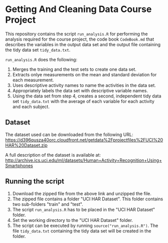 # Getting And Cleaning Data Course Project

This repository contains the script `run_analysis.R` for performing the analysis required for the course project, the code book `CodeBook.md` that describes the variables in the output data set and the output file containing the tidy data set `tidy_data.txt`.

`run_analysis.R` does the following:

1. Merges the training and the test sets to create one data set.
2. Extracts onlye measurements on the mean and standard deviation for each measurement.
3. Uses descriptive activity names to name the activities in the data set.
4. Appropriately labels the data set with descriptive variable names.
5. Using the data set from step 4, creates a second, independent tidy data set `tidy_data.txt` with the average of each variable for each activity and each subject.

## Dataset

The dataset used can be downloaded from the following URL:
https://d396qusza40orc.cloudfront.net/getdata%2Fprojectfiles%2FUCI%20HAR%20Dataset.zip

A full description of the dataset is available at:
http://archive.ics.uci.edu/ml/datasets/Human+Activity+Recognition+Using+Smartphones

## Running the script 
1. Download the zipped file from the above link and unzipped the file.
2. The zipped file contains a folder "UCI HAR Dataset". This folder contains two sub-folders "train" and "test".
3. The script `run_analysis.R` has to be placed in the "UCI HAR Dataset" folder.
4. Set the working directory to the "UCI HAR Dataset" folder.
5. The script can be executed by running `source("run_analysis.R")`. The file `tidy_data.txt` containing the tidy data set will be created in the folder. 
